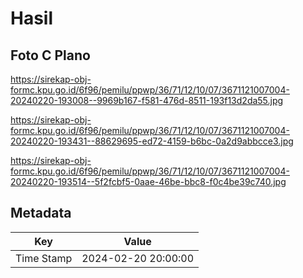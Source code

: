 # Hasil

## Foto C Plano

https://sirekap-obj-formc.kpu.go.id/6f96/pemilu/ppwp/36/71/12/10/07/3671121007004-20240220-193008--9969b167-f581-476d-8511-193f13d2da55.jpg

https://sirekap-obj-formc.kpu.go.id/6f96/pemilu/ppwp/36/71/12/10/07/3671121007004-20240220-193431--88629695-ed72-4159-b6bc-0a2d9abbcce3.jpg

https://sirekap-obj-formc.kpu.go.id/6f96/pemilu/ppwp/36/71/12/10/07/3671121007004-20240220-193514--5f2fcbf5-0aae-46be-bbc8-f0c4be39c740.jpg


## Metadata

| Key        | Value               |
| ---------- | ------------------- |
| Time Stamp | 2024-02-20 20:00:00 |



